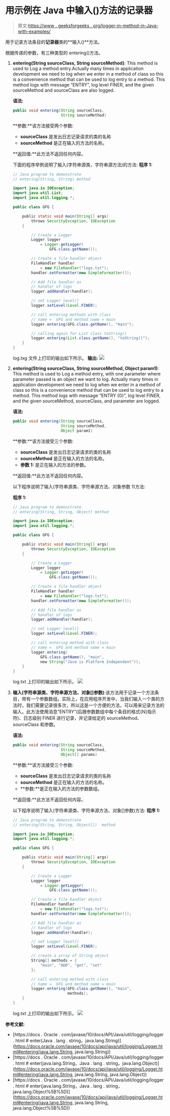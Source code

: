 # 用示例在 Java 中输入()方法的记录器

> 原文:[https://www . geeksforgeeks . org/logger-in-method-in-Java-with-examples/](https://www.geeksforgeeks.org/logger-entering-method-in-java-with-examples/)

用于记录方法条目的**记录器**类的**输入()**方法。

根据传递的参数，有三种类型的 entering()方法。

1.  **entering(String sourceClass, String sourceMethod)**: This method is used to Log a method entry.Actually many times in application development we need to log when we enter in a method of class so this is a convenience method that can be used to log entry to a method. This method logs with message “ENTRY”, log level FINER, and the given sourceMethod and sourceClass are also logged.

    **语法:**

    ```java
    public void entering(String sourceClass,
                         String sourceMethod)

    ```

    **参数:**该方法接受两个参数:

    *   **sourceClass** 是发出日志记录请求的类的名称
    *   **sourceMethod** 是正在输入的方法的名称。

    **返回值:**此方法不返回任何内容。

    下面的程序举例说明了输入(字符串源类，字符串源方法)的方法:
    **程序 1:**

    ```java
    // Java program to demonstrate
    // entering(String, String) method

    import java.io.IOException;
    import java.util.List;
    import java.util.logging.*;

    public class GFG {

        public static void main(String[] args)
            throws SecurityException, IOException
        {

            // Create a Logger
            Logger logger
                = Logger.getLogger(
                    GFG.class.getName());

            // Create a file handler object
            FileHandler handler
                = new FileHandler("logs.txt");
            handler.setFormatter(new SimpleFormatter());

            // Add file handler as
            // handler of logs
            logger.addHandler(handler);

            // set Logger level()
            logger.setLevel(Level.FINER);

            // call entering methods with class
            // name =  GFG and method name = main
            logger.entering(GFG.class.getName(), "main");

            // calling again for List class toString()
            logger.entering(List.class.getName(), "toString()");
        }
    }
    ```

    log.txg 文件上打印的输出如下所示。
    **输出:**
    ![](img/c5bfa7ce352806225034bf48bc5b95cd.png)

2.  **entering(String sourceClass, String sourceMethod, Object param1)**: This method is used to Log a method entry, with one parameter where parameter passed is an object we want to log. Actually many times in application development we need to log when we enter in a method of class so this is a convenience method that can be used to log entry to a method. This method logs with message “ENTRY {0}”, log level FINER, and the given sourceMethod, sourceClass, and parameter are logged.

    **语法:**

    ```java
    public void entering(String sourceClass,
                         String sourceMethod,
                         Object param1)

    ```

    **参数:**该方法接受三个参数:

    *   **sourceClass** 是发出日志记录请求的类的名称
    *   **sourceMethod** 是正在输入的方法的名称。
    *   **参数 1:** 是正在输入的方法的参数。

    **返回值:**此方法不返回任何内容。

    以下程序说明了输入(字符串源类、字符串源方法、对象参数 1)方法:

    **程序 1:**

    ```java
    // Java program to demonstrate
    // entering(String, String, Object) method

    import java.io.IOException;
    import java.util.logging.*;

    public class GFG {

        public static void main(String[] args)
            throws SecurityException, IOException
        {

            // Create a Logger
            Logger logger
                = Logger.getLogger(
                    GFG.class.getName());

            // Create a file handler object
            FileHandler handler
                = new FileHandler("logs.txt");
            handler.setFormatter(new SimpleFormatter());

            // Add file handler as
            // handler of logs
            logger.addHandler(handler);

            // set Logger level()
            logger.setLevel(Level.FINER);

            // call entering method with class
            // name =  GFG and method name = main
            logger.entering(
                GFG.class.getName(), "main",
                new String("Java is Platform Independent"));
        }
    }
    ```

    log.txt 上打印的输出如下所示。
    ![](img/197940a717cf92d0262e7a505eaa2822.png)

3.  **输入(字符串源类、字符串源方法、对象[]参数)**:该方法用于记录一个方法条目，带有一个参数数组。实际上，在应用程序开发中，当我们输入一个类的方法时，我们需要记录很多次，所以这是一个方便的方法，可以用来记录方法的输入。此方法使用消息“ENTRY”(后跟参数数组中每个条目的格式{N}指示符)、日志级别 FINER 进行记录，并记录给定的 sourceMethod、sourceClass 和参数。

    **语法:**

    ```java
    public void entering(String sourceClass,
                         String sourceMethod,
                         Object[] params)

    ```

    **参数:**该方法接受三个参数:

    *   **sourceClass** 是发出日志记录请求的类的名称
    *   **sourceMethod** 是正在输入的方法的名称。
    *   **参数:**是正在输入的方法的参数数组。

    **返回值:**此方法不返回任何内容。

    以下程序说明了输入(字符串源类、字符串源方法、对象[]参数)方法:
    **程序 1:**

    ```java
    // Java program to demonstrate
    // entering(String, String, Object[])  method

    import java.io.IOException;
    import java.util.logging.*;

    public class GFG {

        public static void main(String[] args)
            throws SecurityException, IOException
        {

            // Create a Logger
            Logger logger
                = Logger.getLogger(
                    GFG.class.getName());

            // Create a file handler object
            FileHandler handler
                = new FileHandler("logs.txt");
            handler.setFormatter(new SimpleFormatter());

            // Add file handler as
            // handler of logs
            logger.addHandler(handler);

            // set Logger level()
            logger.setLevel(Level.FINER);

            // create a array of String object
            String[] methods = {
                "main", "ADD", "get", "set"
            };

            // call entering method with class
            // name =  GFG and method name = main
            logger.entering(GFG.class.getName(), "main",
                            methods);
        }
    }
    ```

    log.txt 上打印的输出如下所示。
    ![](img/6b05b71d16956dffdbc3f2407cfba368.png)

**参考文献:**

*   [https://docs . Oracle . com/javase/10/docs/API/Java/util/logging/logger . html # enter(Java . lang . string，java.lang.String)](https://docs.oracle.com/javase/10/docs/api/java/util/logging/Logger.html#entering(java.lang.String, java.lang.String))
*   [https://docs . Oracle . com/javase/10/docs/API/Java/util/logging/logger . html # enter(java.lang.String，Java . lang . string，java.lang.Object)](https://docs.oracle.com/javase/10/docs/api/java/util/logging/Logger.html#entering(java.lang.String, java.lang.String, java.lang.Object))
*   [https://docs . Oracle . com/javase/10/docs/API/Java/util/logging/logger . html # enter(java.lang.String，Java . lang . string，java.lang.Object%5B%5D)](https://docs.oracle.com/javase/10/docs/api/java/util/logging/Logger.html#entering(java.lang.String, java.lang.String, java.lang.Object%5B%5D))
